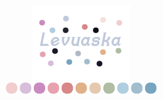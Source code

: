 <h2 align="center">
  <img src="https://raw.githubusercontent.com/levuaska/levuaska/dev/assets/banner.png" height="200" alt="header"/>
  <br>
  <img src="https://raw.githubusercontent.com/levuaska/levuaska/dev/assets/colors/flamingo.png" height="32" width="32"/>
  <img src="https://raw.githubusercontent.com/levuaska/levuaska/dev/assets/colors/mauve.png" height="32" width="32"/>
  <img src="https://raw.githubusercontent.com/levuaska/levuaska/dev/assets/colors/pink.png" height="32" width="32"/>
  <img src="https://raw.githubusercontent.com/levuaska/levuaska/dev/assets/colors/maroon.png" height="32" width="32"/>
  <img src="https://raw.githubusercontent.com/levuaska/levuaska/dev/assets/colors/red.png" height="32" width="32"/>
  <img src="https://raw.githubusercontent.com/levuaska/levuaska/dev/assets/colors/peach.png" height="32" width="32"/>
  <img src="https://raw.githubusercontent.com/levuaska/levuaska/dev/assets/colors/yellow.png" height="32" width="32"/>
  <img src="https://raw.githubusercontent.com/levuaska/levuaska/dev/assets/colors/green.png" height="32" width="32"/>
  <img src="https://raw.githubusercontent.com/levuaska/levuaska/dev/assets/colors/teal.png" height="32" width="32"/>
  <img src="https://raw.githubusercontent.com/levuaska/levuaska/dev/assets/colors/blue.png" height="32" width="32"/>
  <img src="https://raw.githubusercontent.com/levuaska/levuaska/dev/assets/colors/sky.png" height="32" width="32"/>
</h2>
